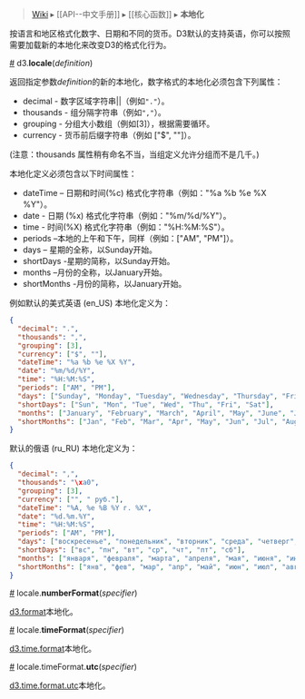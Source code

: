 > [Wiki](Home) ▸ [[API--中文手册]] ▸ [[核心函数]] ▸ **本地化**


按语言和地区格式化数字、日期和不同的货币。D3默认的支持英语，你可以按照需要加载新的本地化来改变D3的格式化行为。

<a name="locale" href="#locale">#</a> d3.<b>locale</b>(<i>definition</i>)

返回指定参数*definition*的新的本地化，数字格式的本地化必须包含下列属性：

* decimal - 数字区域字符串||（例如`"."`）。
* thousands - 组分隔字符串（例如`","`）。
* grouping - 分组大小数组（例如[3]），根据需要循环。
* currency - 货币前后缀字符串（例如 ["$", ""]）。

(注意：thousands 属性稍有命名不当，当组定义允许分组而不是几千。)

本地化定义必须包含以下时间属性：

* dateTime – 日期和时间(%c) 格式化字符串（例如："%a %b %e %X %Y"）。
* date - 日期 (%x) 格式化字符串（例如："%m/%d/%Y"）。
* time - 时间(%X) 格式化字符串（例如："%H:%M:%S"）。 
* periods –本地的上午和下午，同样（例如：["AM", "PM"]）。
* days – 星期的全称，以Sunday开始。
* shortDays -星期的简称，以Sunday开始。
* months –月份的全称，以January开始。
* shortMonths -月份的简称，以January开始。


例如默认的美式英语 (en_US) 本地化定义为：

```json
{
  "decimal": ".",
  "thousands": ",",
  "grouping": [3],
  "currency": ["$", ""],
  "dateTime": "%a %b %e %X %Y",
  "date": "%m/%d/%Y",
  "time": "%H:%M:%S",
  "periods": ["AM", "PM"],
  "days": ["Sunday", "Monday", "Tuesday", "Wednesday", "Thursday", "Friday", "Saturday"],
  "shortDays": ["Sun", "Mon", "Tue", "Wed", "Thu", "Fri", "Sat"],
  "months": ["January", "February", "March", "April", "May", "June", "July", "August", "September", "October", "November", "December"],
  "shortMonths": ["Jan", "Feb", "Mar", "Apr", "May", "Jun", "Jul", "Aug", "Sep", "Oct", "Nov", "Dec"]
}
```

默认的俄语 (ru_RU) 本地化定义为：

```json
{
  "decimal": ",",
  "thousands": "\xa0",
  "grouping": [3],
  "currency": ["", " руб."],
  "dateTime": "%A, %e %B %Y г. %X",
  "date": "%d.%m.%Y",
  "time": "%H:%M:%S",
  "periods": ["AM", "PM"],
  "days": ["воскресенье", "понедельник", "вторник", "среда", "четверг", "пятница", "суббота"],
  "shortDays": ["вс", "пн", "вт", "ср", "чт", "пт", "сб"],
  "months": ["января", "февраля", "марта", "апреля", "мая", "июня", "июля", "августа", "сентября", "октября", "ноября", "декабря"],
  "shortMonths": ["янв", "фев", "мар", "апр", "май", "июн", "июл", "авг", "сен", "окт", "ноя", "дек"]
}
```

<a name="locale_numberFormat" href="#locale_numberFormat">#</a> locale.<b>numberFormat</b>(<i>specifier</i>)

[d3.format](Formatting#d3_format)本地化。

<a name="locale_timeFormat" href="#locale_timeFormat">#</a> locale.<b>timeFormat</b>(<i>specifier</i>)

[d3.time.format](Time-Formatting#format)本地化。

<a name="locale_timeFormat_utc" href="#locale_timeFormat_utc">#</a> locale.timeFormat.<b>utc</b>(<i>specifier</i>)

[d3.time.format.utc](Time-Formatting#format_utc)本地化。

